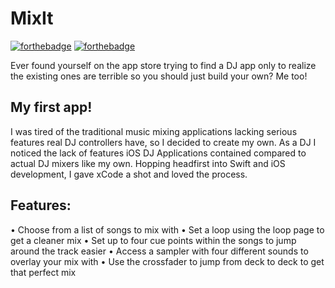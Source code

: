 # MixIt
[![forthebadge](http://forthebadge.com/images/badges/made-with-swift.svg)](http://forthebadge.com)	[![forthebadge](http://forthebadge.com/images/badges/built-with-love.svg)](http://forthebadge.com)

Ever found yourself on the app store trying to find a DJ app only to realize the existing ones are terrible so you 
should just build your own? Me too! 

## My first app!
I was tired of the traditional music mixing applications lacking serious features real DJ controllers have, so I decided to 
create my own. As a DJ I noticed the lack of features iOS DJ Applications contained compared to actual DJ mixers like my own. 
Hopping headfirst into Swift and iOS development, I gave xCode a shot and loved the process. 

## Features:
• Choose from a list of songs to mix with
• Set a loop using the loop page to get a cleaner mix
• Set up to four cue points within the songs to jump around the track easier
• Access a sampler with four different sounds to overlay your mix with
• Use the crossfader to jump from deck to deck to get that perfect mix



